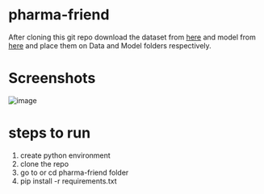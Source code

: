 # pharma-friend



After cloning this git repo download the dataset from [here](https://archive.ics.uci.edu/dataset/461/drug+review+dataset+druglib+com) and model from [here](https://drive.google.com/drive/folders/1sCnPnXdAaJe4UaxReygzAULsZJWnzKZT?usp=sharing) and place them on Data and Model folders respectively.
# Screenshots


![image](https://github.com/anshuvermaa/pharma-friend/assets/96846551/49740e42-765f-4cdb-b6e6-8c200a67ba64)


# steps to run
1. create python environment 
2. clone the repo 
2. go to or cd pharma-friend folder
3. pip install -r requirements.txt

  







